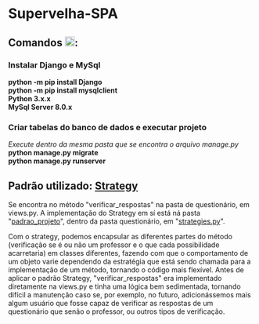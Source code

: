 
# Supervelha-SPA

## Comandos <img src="https://cdn-icons-png.flaticon.com/128/7207/7207873.png" width="20px">:

### Instalar Django e MySql
<b>python -m pip install Django <br>
python -m pip install mysqlclient <br>
Python 3.x.x <br>
MySql Server 8.0.x
</b>
### Criar tabelas do banco de dados e executar projeto

<i>Execute dentro da mesma pasta que se encontra o arquivo manage.py</i> <br>
<b>
python manage.py migrate <br>
python manage.py runserver <br>
</b>
## Padrão utilizado: <a href="https://refactoring.guru/pt-br/design-patterns/strategy" target="_blank">Strategy</a>
Se encontra no método "verificar_respostas" na pasta de questionário, em views.py. A implementação do Strategy em sí está ná pasta "<a href="https://github.com/virocha11/Supervelha-SPA/tree/main/back_end/questionario/padrao_projeto" target="_blank">padrao_projeto</a>", dentro da pasta questionário, em "<a href="https://github.com/virocha11/Supervelha-SPA/blob/main/back_end/questionario/padrao_projeto/strategies.py" target="_blank">strategies.py</a>".

Com o strategy, podemos encapsular as diferentes partes do método (verificação se é ou não um professor e o que cada possibilidade acarretaria) em classes diferentes, fazendo com que o comportamento de um objeto varie dependendo da estratégia que está sendo chamada para a implementação de um método, tornando o código mais flexível.
Antes de aplicar o padrão Strategy, "verificar_respostas" era implementado diretamente na views.py e tinha uma lógica bem sedimentada, tornando difícil a manutenção caso se, por exemplo, no futuro, adicionássemos mais algum usuário que fosse capaz de verificar as respostas de um questionário que senão o professor, ou outros tipos de verificação.
